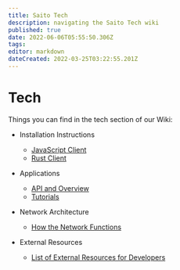 ```yaml
---
title: Saito Tech
description: navigating the Saito Tech wiki
published: true
date: 2022-06-06T05:55:50.306Z
tags: 
editor: markdown
dateCreated: 2022-03-25T03:22:55.201Z
---
```


# Tech

Things you can find in the tech section of our Wiki:

 - Installation Instructions
    - [JavaScript Client](/tech/installation)
    - [Rust Client](/tech/installation-rust)
    
 - Applications
     - [API and Overview](/tech/applications)
     - [Tutorials](/tech/tutorials)
     
 - Network Architecture
     - [How the Network Functions](/tech/core)
 
 - External Resources
     - [List of External Resources for Developers](/tech/resources)